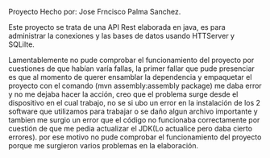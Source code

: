 Proyecto Hecho por: Jose Frncisco Palma Sanchez.

Este proyecto se trata de una API Rest elaborada en java, es para administrar la conexiones y las bases de datos usando HTTServer y SQLiIte.

Lamentablemente no pude comprobar el funcionamiento del proyecto por cuestiones de que habían varía fallas, la primer fallar que pude presenciar es que al momento de querer ensamblar la dependencia y empaquetar el proyecto con el comando (mvn assembly:assembly package) me daba error y no me dejaba hacer la acción, creo que el problema surge desde el dispositivo en el cual trabajo, no se si ubo un error en la instalación de los 2 software que utilizamos para trabajar o se daño algun archivo importante y tambien me surgio un error que el código no funcionaba correctamente por cuestión de que me pedia actualizar el JDK(Lo actualice pero daba cierto errores). por ese motivo no pude comprobar el funcionamiento del proyecto porque me surgieron varios problemas en la elaboración.
